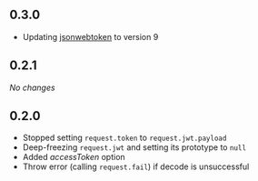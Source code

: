 0.3.0
-----
  - Updating [jsonwebtoken](https://github.com/auth0/node-jsonwebtoken/wiki/Migration-Notes:-v8-to-v9) to version 9

0.2.1
-----
*No changes*

0.2.0
-----
  - Stopped setting `request.token` to `request.jwt.payload`
  - Deep-freezing `request.jwt` and setting its prototype to `null`
  - Added *accessToken* option
  - Throw error (calling `request.fail`) if decode is unsuccessful